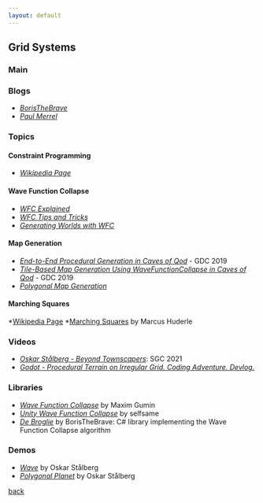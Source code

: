 ```yaml
---
layout: default
---
```


## Grid Systems

### Main

### Blogs

* _[BorisTheBrave](https://www.boristhebrave.com/)_
* _[Paul Merrel](https://paulmerrell.org/model-synthesis/)_

### Topics

#### Constraint Programming

* _[Wikipedia Page](https://en.wikipedia.org/wiki/Constraint_programming)_

#### Wave Function Collapse

* _[WFC Explained](https://www.boristhebrave.com/2020/04/13/wave-function-collapse-explained/)_
* _[WFC Tips and Tricks](https://www.boristhebrave.com/2020/02/08/wave-function-collapse-tips-and-tricks/)_
* _[Generating Worlds with WFC](https://www.procjam.com/tutorials/wfc/)_

#### Map Generation

* _[End-to-End Procedural Generation in Caves of Qod](https://www.gdcvault.com/play/1026313/Math-for-Game-Developers-End)_ - GDC 2019
* _[Tile-Based Map Generation Using WaveFunctionCollapse in Caves of Qod](https://www.gdcvault.com/play/1026263/Math-for-Game-Developers-Tile)_ - GDC 2019
* _[Polygonal Map Generation](http://www-cs-students.stanford.edu/~amitp/game-programming/polygon-map-generation/)_

#### Marching Squares

*[Wikipedia Page](https://en.wikipedia.org/wiki/Marching_squares)
*[Marching Squares](https://www.huderlem.com/demos/marchingsquares.html) by Marcus Huderle

### Videos

* _[Oskar Stålberg - Beyond Townscapers](https://www.youtube.com/watch?v=Uxeo9c-PX-w)_: SGC 2021
* _[Godot - Procedural Terrain on Irregular Grid. Coding Adventure. Devlog.](https://www.youtube.com/watch?v=Jm3pLya3d9c)_

### Libraries

* _[Wave Function Collapse](https://github.com/mxgmn/WaveFunctionCollapse)_ by Maxim Gumin
* _[Unity Wave Function Collapse](https://selfsame.itch.io/unitywfc)_ by selfsame
* _[De Broglie](https://github.com/BorisTheBrave/DeBroglie)_ by BorisTheBrave: C# library implementing the Wave Function Collapse algorithm

### Demos

* _[Wave](https://oskarstalberg.com/game/wave/wave.html)_ by Oskar Stålberg
* _[Polygonal Planet](https://oskarstalberg.com/game/planet/planet.html)_ by Oskar Stålberg

[back](../)
